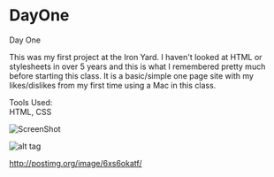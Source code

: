 DayOne
======

Day One

This was my first project at the Iron Yard.  I haven't looked at HTML or stylesheets in over 5 years and this is what I remembered pretty much before starting this class.  It is a basic/simple one page site with my likes/dislikes from my first time using a Mac in this class.

Tools Used:<BR>
HTML, CSS<BR>

![ScreenShot](http://postimg.org/image/6xs6okatf/)

![alt tag](http://postimg.org/image/6xs6okatf/)

http://postimg.org/image/6xs6okatf/
